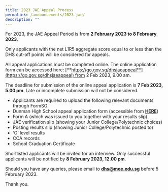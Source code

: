 ```yaml
---
title: 2023 JAE Appeal Process
permalink: /announcements/2023-jae/
description: ""
---
```

For 2023, the JAE Appeal Period is from **2 February 2023 to 8 February 2023**.

Only applicants with the net L1R5 aggregate score equal to or less than the DHS cut-off points will be considered for appeals.

All appeal applications must be completed online. The online application form can be accessed here: [**https://go.gov.sg/dhsjaeappeal**](https://go.gov.sg/dhsjaeappeal) from 2 Feb 2023, 9.00 am.

The deadline for submission of the online appeal application is **7 Feb 2023, 5.00 pm**. Late or incomplete submission will not be considered.

*   Applicants are required to upload the following relevant documents through FormSG
*   Dunman High School appeal application form (accessible from [**HERE**](https://dunmanhigh.moe.edu.sg/wp-content/uploads/2023/02/2023-DHS-JAE-Appeal-Form.pdf))
*   Form A (which was issued to you together with your results slip)
*   JAE verification slip (showing your Junior College/Polytechnic choices)
*   Posting results slip (showing Junior College/Polytechnic posted to)
*   ‘O’ level results
*   CCA records
*   School Graduation Certificate

Shortlisted applicants will be invited for an interview. Only successful applicants will be notified by **8 February 2023, 12.00 pm**.

Should you have any queries, please email to **dhs@moe.edu.sg** before 5 February 2023.

Thank you.